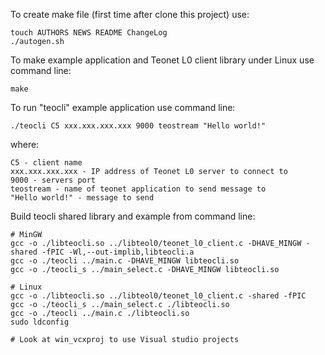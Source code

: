 To create make file (first time after clone this project) use:

    touch AUTHORS NEWS README ChangeLog
    ./autogen.sh

To make example application and Teonet L0 client library under Linux use command line:

    make

To run "teocli" example application use command line:

    ./teocli C5 xxx.xxx.xxx.xxx 9000 teostream "Hello world!"

where:

    C5 - client name
    xxx.xxx.xxx.xxx - IP address of Teonet L0 server to connect to
    9000 - servers port
    teostream - name of teonet application to send message to
    "Hello world!" - message to send

Build teocli shared library and example from command line:

    # MinGW
    gcc -o ./libteocli.so ../libteol0/teonet_l0_client.c -DHAVE_MINGW -shared -fPIC -Wl,--out-implib,libteocli.a
    gcc -o ./teocli ../main.c -DHAVE_MINGW libteocli.so
    gcc -o ./teocli_s ../main_select.c -DHAVE_MINGW libteocli.so

    # Linux
    gcc -o ./libteocli.so ../libteol0/teonet_l0_client.c -shared -fPIC
    gcc -o ./teocli_s ../main_select.c ./libteocli.so
    gcc -o ./teocli ../main.c ./libteocli.so
    sudo ldconfig

    # Look at win_vcxproj to use Visual studio projects 